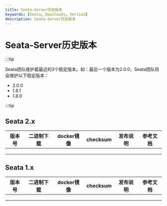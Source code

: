```yaml
---
title: Seata-Server历史版本
keywords: [Seata, Downloads, Version]
description: Seata-Server历史版本
---
```



# Seata-Server历史版本

:::tip

Seata团队维护着最近的3个稳定版本。如：最后一个版本为2.0.0，Seata团队将会维护以下稳定版本：

- 2.0.0
- 1.8.1
- 1.8.0

:::tip

## Seata 2.x

| 版本号 | 二进制下载 | docker镜像 | checksum | 发布说明 | 参考文档 |
| ------ | ---------- | ---------- | -------- | -------- | -------- |
|        |            |            |          |          |          |
|        |            |            |          |          |          |
|        |            |            |          |          |          |

## Seata 1.x

| 版本号 | 二进制下载 | docker镜像 | checksum | 发布说明 | 参考文档 |
| ------ | ---------- | ---------- | -------- | -------- | -------- |
|        |            |            |          |          |          |
|        |            |            |          |          |          |
|        |            |            |          |          |          |
